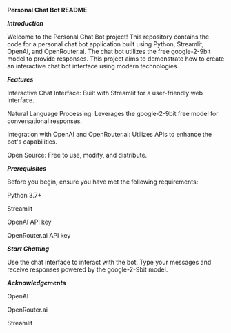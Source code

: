 **Personal Chat Bot README**

_**Introduction**_

Welcome to the Personal Chat Bot project! This repository contains the code for a personal chat bot application built using Python, Streamlit, OpenAI, and OpenRouter.ai. The chat bot utilizes the free google-2-9bit model to provide responses. This project aims to demonstrate how to create an interactive chat bot interface using modern technologies.

_**Features**_

Interactive Chat Interface: Built with Streamlit for a user-friendly web interface.

Natural Language Processing: Leverages the google-2-9bit free model for conversational responses.

Integration with OpenAI and OpenRouter.ai: Utilizes APIs to enhance the bot's capabilities.

Open Source: Free to use, modify, and distribute.


_**Prerequisites**_

Before you begin, ensure you have met the following requirements:

Python 3.7+

Streamlit

OpenAI API key

OpenRouter.ai API key


_**Start Chatting**_

Use the chat interface to interact with the bot. Type your messages and receive responses powered by the google-2-9bit model.

_**Acknowledgements**_

OpenAI

OpenRouter.ai

Streamlit

